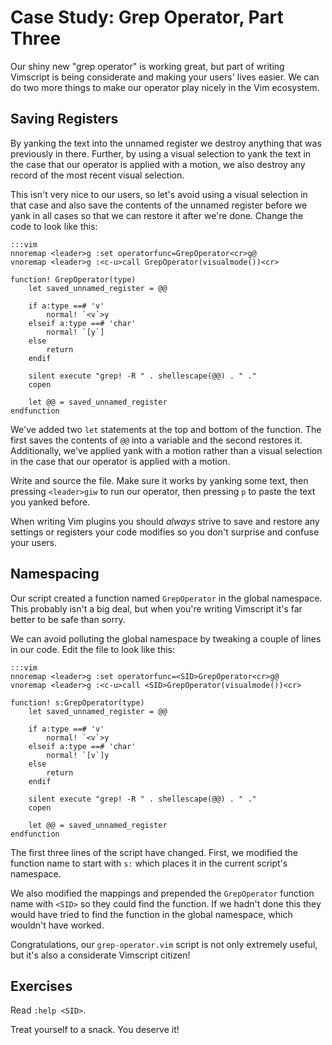Case Study: Grep Operator, Part Three
=====================================

Our shiny new "grep operator" is working great, but part of writing Vimscript is
being considerate and making your users' lives easier.  We can do two more
things to make our operator play nicely in the Vim ecosystem.

Saving Registers
----------------

By yanking the text into the unnamed register we destroy anything that was
previously in there.  Further, by using a visual selection to yank the text in
the case that our operator is applied with a motion, we also destroy any record
of the most recent visual selection.

This isn't very nice to our users, so let's avoid using a visual selection in
that case and also save the contents of the unnamed register before we yank in
all cases so that we can restore it after we're done.  Change the code to look
like this:

    :::vim
    nnoremap <leader>g :set operatorfunc=GrepOperator<cr>g@
    vnoremap <leader>g :<c-u>call GrepOperator(visualmode())<cr>

    function! GrepOperator(type)
        let saved_unnamed_register = @@

        if a:type ==# 'v'
            normal! `<v`>y
        elseif a:type ==# 'char'
            normal! `[y`]
        else
            return
        endif

        silent execute "grep! -R " . shellescape(@@) . " ."
        copen

        let @@ = saved_unnamed_register
    endfunction

We've added two `let` statements at the top and bottom of the function.  The
first saves the contents of `@@` into a variable and the second restores it.
Additionally, we've applied yank with a motion rather than a visual selection in
the case that our operator is applied with a motion.

Write and source the file.  Make sure it works by yanking some text, then
pressing `<leader>giw` to run our operator, then pressing `p` to paste the text
you yanked before.

When writing Vim plugins you should *always* strive to save and restore any
settings or registers your code modifies so you don't surprise and confuse your
users.

Namespacing
-----------

Our script created a function named `GrepOperator` in the global namespace.
This probably isn't a big deal, but when you're writing Vimscript it's far
better to be safe than sorry.

We can avoid polluting the global namespace by tweaking a couple of lines in our
code.  Edit the file to look like this:

    :::vim
    nnoremap <leader>g :set operatorfunc=<SID>GrepOperator<cr>g@
    vnoremap <leader>g :<c-u>call <SID>GrepOperator(visualmode())<cr>

    function! s:GrepOperator(type)
        let saved_unnamed_register = @@

        if a:type ==# 'v'
            normal! `<v`>y
        elseif a:type ==# 'char'
            normal! `[v`]y
        else
            return
        endif

        silent execute "grep! -R " . shellescape(@@) . " ."
        copen

        let @@ = saved_unnamed_register
    endfunction

The first three lines of the script have changed.  First, we modified the
function name to start with `s:` which places it in the current script's
namespace.

We also modified the mappings and prepended the `GrepOperator` function name
with `<SID>` so they could find the function.  If we hadn't done this they would
have tried to find the function in the global namespace, which wouldn't have
worked.

Congratulations, our `grep-operator.vim` script is not only extremely useful,
but it's also a considerate Vimscript citizen!

Exercises
---------

Read `:help <SID>`.

Treat yourself to a snack.  You deserve it!
